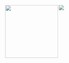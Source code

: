 
<div>
  <img height="170" align="left" src="https://github-readme-stats.vercel.app/api?username=philshishov&count_private=true&include_all_commits=true&hide=issues&show_icons=true" />
  <img src="https://github-readme-stats.vercel.app/api/top-langs/?username=philshishov&layout=compact&hide=php,ruby" />
</div>
